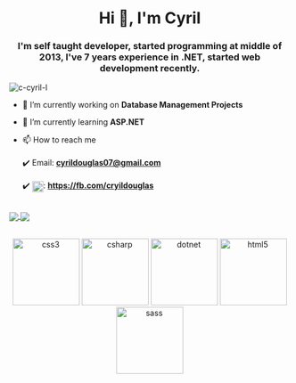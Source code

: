 <h1 align="center">Hi 👋, I'm Cyril</h1>
<h3 align="center">I'm self taught developer, started programming at middle of 2013, I've 7 years experience in .NET, started web development recently.
</h3>

<p align="left"> <img src="https://komarev.com/ghpvc/?username=c-cyril-l" alt="c-cyril-l" /> </p>

- 🔭 I’m currently working on **Database Management Projects**

- 🌱 I’m currently learning **ASP.NET**

- 📫 How to reach me <br/> <br/>
  :heavy_check_mark: Email: **cyrildouglas07@gmail.com**  <br/> <br/>
  :heavy_check_mark: <img align="center" src="https://cdn.jsdelivr.net/npm/simple-icons@3.0.1/icons/facebook.svg" alt="cryildouglas" height="20" width="20" />: **https://fb.com/cryildouglas**  <br /> <br />

<a href="https://github.com/c-cyril-l">
  <img align="center" src="https://github-readme-stats.vercel.app/api?username=c-cyril-l&show_icons=true&theme=buefy&count_private=true&include_all_commits=true" />
</a>
<a href="https://github.com/c-cyril-l">
  <img align="center" src="https://github-readme-stats.vercel.app/api/top-langs/?username=c-cyril-l&layout=compact" />
</a>
  
<br />
<br />

<p align="center">  
  <img src="https://devicons.github.io/devicon/devicon.git/icons/css3/css3-original-wordmark.svg" alt="css3" width="120" height="120"/> 
  <img src="https://devicons.github.io/devicon/devicon.git/icons/csharp/csharp-original.svg" alt="csharp" width="120" height="120"/> 
  <img src="https://devicons.github.io/devicon/devicon.git/icons/dot-net/dot-net-original-wordmark.svg" alt="dotnet" width="120" height="120"/> 
  <img src="https://devicons.github.io/devicon/devicon.git/icons/html5/html5-original-wordmark.svg" alt="html5" width="120" height="120"/> 
  <img src="https://devicons.github.io/devicon/devicon.git/icons/sass/sass-original.svg" alt="sass" width="120" height="120"/></p><p align="center"> 
 </p>







